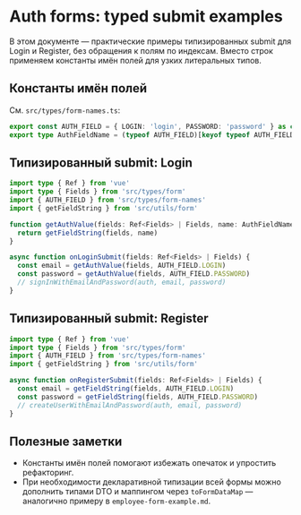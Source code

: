 # Auth forms: typed submit examples

В этом документе — практические примеры типизированных submit для Login и Register, без обращения к полям по индексам. Вместо строк применяем константы имён полей для узких литеральных типов.

## Константы имён полей

См. `src/types/form-names.ts`:

```ts
export const AUTH_FIELD = { LOGIN: 'login', PASSWORD: 'password' } as const
export type AuthFieldName = (typeof AUTH_FIELD)[keyof typeof AUTH_FIELD]
```

## Типизированный submit: Login

```ts
import type { Ref } from 'vue'
import type { Fields } from 'src/types/form'
import { AUTH_FIELD } from 'src/types/form-names'
import { getFieldString } from 'src/utils/form'

function getAuthValue(fields: Ref<Fields> | Fields, name: AuthFieldName) {
  return getFieldString(fields, name)
}

async function onLoginSubmit(fields: Ref<Fields> | Fields) {
  const email = getAuthValue(fields, AUTH_FIELD.LOGIN)
  const password = getAuthValue(fields, AUTH_FIELD.PASSWORD)
  // signInWithEmailAndPassword(auth, email, password)
}
```

## Типизированный submit: Register

```ts
import type { Ref } from 'vue'
import type { Fields } from 'src/types/form'
import { AUTH_FIELD } from 'src/types/form-names'
import { getFieldString } from 'src/utils/form'

async function onRegisterSubmit(fields: Ref<Fields> | Fields) {
  const email = getFieldString(fields, AUTH_FIELD.LOGIN)
  const password = getFieldString(fields, AUTH_FIELD.PASSWORD)
  // createUserWithEmailAndPassword(auth, email, password)
}
```

## Полезные заметки

- Константы имён полей помогают избежать опечаток и упростить рефакторинг.
- При необходимости декларативной типизации всей формы можно дополнить типами DTO и маппингом через `toFormDataMap` — аналогично примеру в `employee-form-example.md`.
